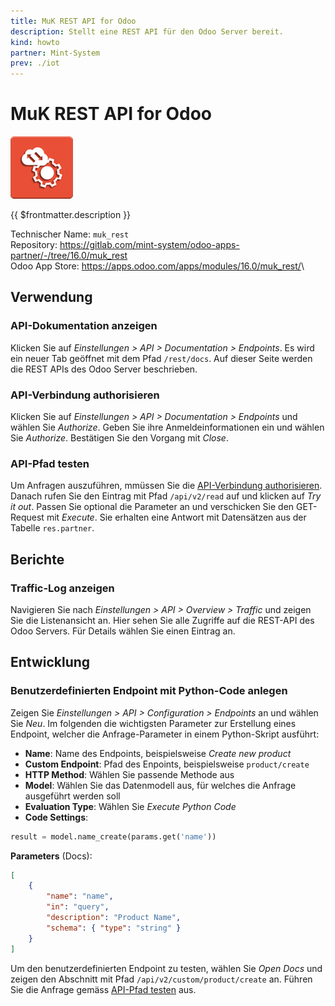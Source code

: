 ```yaml
---
title: MuK REST API for Odoo
description: Stellt eine REST API für den Odoo Server bereit.
kind: howto
partner: Mint-System
prev: ./iot
---
```


# MuK REST API for Odoo

![](attachments/odoo_icon_muk_rest.png)

{{ $frontmatter.description }}

Technischer Name: `muk_rest`\
Repository: <https://gitlab.com/mint-system/odoo-apps-partner/-/tree/16.0/muk_rest>\
Odoo App Store: <https://apps.odoo.com/apps/modules/16.0/muk_rest/>\

## Verwendung

### API-Dokumentation anzeigen

Klicken Sie auf _Einstellungen > API > Documentation > Endpoints_. Es wird ein neuer Tab geöffnet mit dem Pfad `/rest/docs`. Auf dieser Seite werden die REST APIs des Odoo Server beschrieben.

### API-Verbindung authorisieren

Klicken Sie auf _Einstellungen > API > Documentation > Endpoints_ und wählen Sie _Authorize_. Geben Sie ihre Anmeldeinformationen ein und wählen Sie _Authorize_. Bestätigen Sie den Vorgang mit _Close_.

### API-Pfad testen

Um Anfragen auszuführen, mmüssen Sie die [API-Verbindung authorisieren](#API-Verbindung%20authorisieren). Danach rufen Sie den Eintrag mit Pfad `/api/v2/read` auf und klicken auf _Try it out_. Passen Sie optional die Parameter an und verschicken Sie den GET-Request mit _Execute_. Sie erhalten eine Antwort mit Datensätzen aus der Tabelle `res.partner`.

## Berichte

### Traffic-Log anzeigen

Navigieren Sie nach _Einstellungen > API > Overview > Traffic_ und zeigen Sie die Listenansicht an. Hier sehen Sie alle Zugriffe auf die REST-API des Odoo Servers. Für Details wählen Sie einen Eintrag an.

## Entwicklung

### Benutzerdefinierten Endpoint mit Python-Code anlegen

Zeigen Sie _Einstellungen > API > Configuration > Endpoints_ an und wählen Sie _Neu_. Im folgenden die wichtigsten Parameter zur Erstellung eines Endpoint, welcher die Anfrage-Parameter in einem Python-Skript ausführt:

- **Name**: Name des Endpoints, beispielsweise _Create new product_
- **Custom Endpoint**: Pfad des Enpoints, beispielsweise `product/create`
- **HTTP Method**: Wählen Sie passende Methode aus
- **Model**: Wählen Sie das Datenmodell aus, für welches die Anfrage ausgeführt werden soll
- **Evaluation Type**: Wählen Sie _Execute Python Code_
- **Code Settings**:

```python
result = model.name_create(params.get('name'))
```

**Parameters** (Docs):

```json
[
    {
        "name": "name",
        "in": "query",
        "description": "Product Name",
        "schema": { "type": "string" }
    }
]
```

Um den benutzerdefinierten Endpoint zu testen, wählen Sie _Open Docs_ und zeigen den Abschnitt mit Pfad `/api/v2/custom/product/create` an. Führen Sie die Anfrage gemäss [API-Pfad testen](#API-Pfad%20testen) aus.
